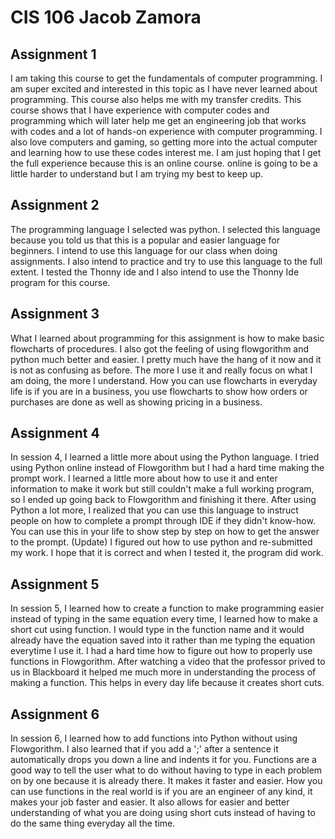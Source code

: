 # CIS 106 Jacob Zamora

## Assignment 1

I am taking this course to get the fundamentals of computer programming. I am super excited and interested in this topic as I have never learned about programming. This course also helps me with my transfer credits. This course shows that I have experience with computer codes and programming which will later help me get an engineering job that works with codes and a lot of hands-on experience with computer programming. I also love computers and gaming, so getting more into the actual computer and learning how to use these codes interest me. I am just hoping that I get the full experience because this is an online course. online is going to be a little harder to understand but I am trying my best to keep up. 

## Assignment 2
The programming language I selected was python. I selected this language because you told us that this is a popular and easier language for beginners. I intend to use this language for our class when doing assignments. I also intend to practice and try to use this language to the full extent. I tested the Thonny ide and I also intend to use the Thonny Ide program for this course. 

## Assignment 3 
What I learned about programming for this assignment is how to make basic flowcharts of procedures. I also got the feeling of using flowgorithm and python much better and easier. I pretty much have the hang of it now and it is not as confusing as before. The more I use it and really focus on what I am doing, the more I understand. How you can use flowcharts in everyday life is if you are in a business, you use flowcharts to show how orders or purchases are done as well as showing pricing in a business. 

## Assignment 4
In session 4, I learned a little more about using the Python language. I tried using Python online instead of Flowgorithm but I had a hard time making the prompt work. I learned a little more about how to use it and enter information to make it work but still couldn't make a full working program, so I ended up going back to Flowgorithm and finishing it there. After using Python a lot more, I realized that you can use this language to instruct people on how to complete a prompt through IDE if they didn't know-how. You can use this in your life to show step by step on how to get the answer to the prompt. (Update) I figured out how to use python and re-submitted my work. I hope that it is correct and when I tested it, the program did work. 

## Assignment 5
In session 5, I learned how to create a function to make programming easier instead of typing in the same equation every time, I learned how to make a short cut using function. I would type in the function name and it would already have the equation saved into it rather than me typing the equation everytime I use it. I had a hard time how to figure out how to properly use functions in Flowgorithm. After watching a video that the professor prived to us in Blackboard it helped me much more in understanding the process of making a function. This helps in every day life because it creates short cuts.

## Assignment 6
In session 6, I learned how to add functions into Python without using Flowgorithm. I also learned that if you add a ';' after a sentence it automatically drops you down a line and indents it for you. Functions are a good way to tell the user what to do without having to type in each problem on by one because it is already there. It makes it faster and easier. How you can use functions in the real world is if you are an engineer of any kind, it makes your job faster and easier. It also allows for easier and better understanding of what you are doing using short cuts instead of having to do the same thing everyday all the time. 

